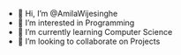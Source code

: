 - 👋 Hi, I’m @AmilaWijesinghe
- 👀 I’m interested in Programming
- 🌱 I’m currently learning Computer Science
- 💞️ I’m looking to collaborate on Projects




<!---
AmilaWijesinghe99/AmilaWijesinghe99 is a ✨ special ✨ repository because its `README.md` (this file) appears on your GitHub profile.
You can click the Preview link to take a look at your changes.
--->
